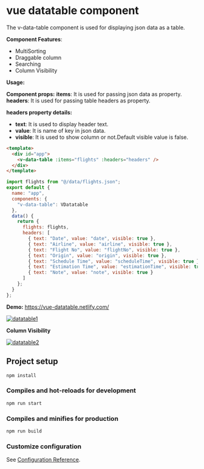 # vue datatable component
The v-data-table component is used for displaying json data as a table.

**Component Features**:
- MultiSorting 
- Draggable column 
- Searching 
- Column Visibility 

 **Usage:**
 
 **Component props:**
 **items**: It is used for passing json data as property.
 **headers**: It is used for passing table headers as property.

**headers property details:**
 - **text**: It is used to display header text.
 - **value**: It is name of key in json data.
 - **visible**: It is used to show column or not.Default visible value is false.
```html
<template>
  <div id="app">
    <v-data-table :items="flights" :headers="headers" />
  </div>
</template>
```
```javascript
import flights from "@/data/flights.json";
export default {
  name: "app",
  components: {
    "v-data-table": VDatatable
  },
  data() {
    return {
      flights: flights,
      headers: [
        { text: "Date", value: "date", visible: true },
        { text: "Airline", value: "airline", visible: true },
        { text: "Flight No", value: "flightNo", visible: true },
        { text: "Origin", value: "origin", visible: true },
        { text: "Schedule Time", value: "scheduleTime", visible: true },
        { text: "Estimation Time", value: "estimationTime", visible: true },
        { text: "Note", value: "note", visible: true }
      ]
    };
  }
};
```
**Demo:** https://vue-datatable.netlify.com/

<a href="https://ibb.co/SVjDKPx"><img src="https://i.ibb.co/ZcjRhVJ/datatable1.png" alt="datatable1" border="0"></a><br />

**Column Visibility**

<a href="https://ibb.co/4Z4StfX"><img src="https://i.ibb.co/rG5p0tz/datatable2.png" alt="datatable2" border="0"></a><br />

## Project setup
```
npm install
```

### Compiles and hot-reloads for development
```
npm run start
```

### Compiles and minifies for production
```
npm run build
```


### Customize configuration
See [Configuration Reference](https://cli.vuejs.org/config/).
